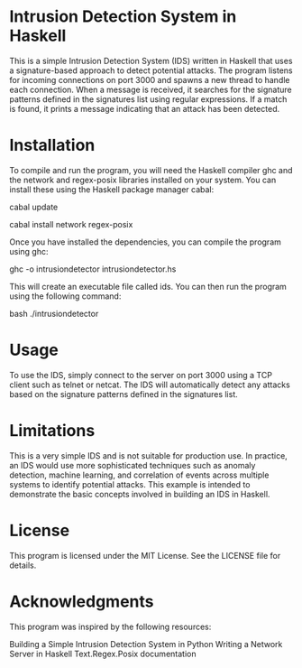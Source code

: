 # Intrusion Detection System in Haskell
This is a simple Intrusion Detection System (IDS) written in Haskell that uses a signature-based approach to detect potential attacks. The program listens for incoming connections on port 3000 and spawns a new thread to handle each connection. When a message is received, it searches for the signature patterns defined in the signatures list using regular expressions. If a match is found, it prints a message indicating that an attack has been detected.

# Installation
To compile and run the program, you will need the Haskell compiler ghc and the network and regex-posix libraries installed on your system. You can install these using the Haskell package manager cabal:

cabal update

cabal install network regex-posix

Once you have installed the dependencies, you can compile the program using ghc:


ghc -o intrusiondetector intrusiondetector.hs

This will create an executable file called ids. You can then run the program using the following command:

bash
./intrusiondetector

# Usage

To use the IDS, simply connect to the server on port 3000 using a TCP client such as telnet or netcat. The IDS will automatically detect any attacks based on the signature patterns defined in the signatures list.

# Limitations
This is a very simple IDS and is not suitable for production use. In practice, an IDS would use more sophisticated techniques such as anomaly detection, machine learning, and correlation of events across multiple systems to identify potential attacks. This example is intended to demonstrate the basic concepts involved in building an IDS in Haskell.

# License
This program is licensed under the MIT License. See the LICENSE file for details.

# Acknowledgments
This program was inspired by the following resources:

Building a Simple Intrusion Detection System in Python
Writing a Network Server in Haskell
Text.Regex.Posix documentation
